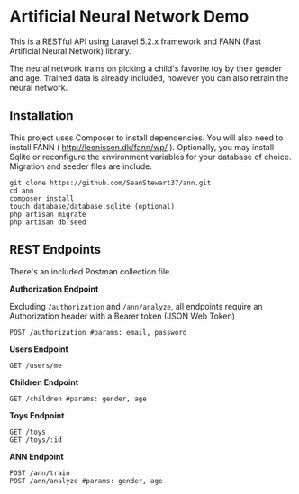 # Artificial Neural Network Demo

This is a RESTful API using Laravel 5.2.x framework and FANN (Fast Artificial Neural Network) library.

The neural network trains on picking a child's favorite toy by their gender and age. Trained data is already included, however you can also retrain the neural network.

## Installation ##
This project uses Composer to install dependencies. You will also need to install FANN ( http://leenissen.dk/fann/wp/ ).
Optionally, you may install Sqlite or reconfigure the environment variables for your database of choice. Migration and seeder files are include.

```
git clone https://github.com/SeanStewart37/ann.git
cd ann
composer install
touch database/database.sqlite (optional)
php artisan migrate
php artisan db:seed
```

## REST Endpoints ##
There's an included Postman collection file.

**Authorization Endpoint**

Excluding `/authorization` and `/ann/analyze`, all endpoints require an Authorization header with a Bearer token (JSON Web Token)
```
POST /authorization #params: email, password
```
**Users Endpoint**
```
GET /users/me
```

**Children Endpoint**
```
GET /children #params: gender, age
```

**Toys Endpoint**
```
GET /toys
GET /toys/:id
```

**ANN Endpoint**
```
POST /ann/train
POST /ann/analyze #params: gender, age
```

